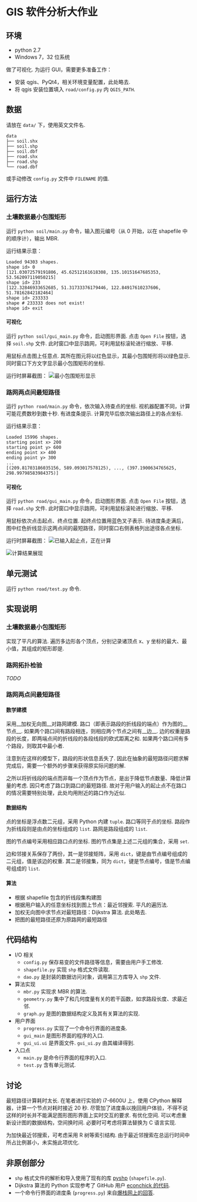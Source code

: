 # GIS 软件分析大作业

## 环境

* python 2.7
* Windows 7，32 位系统

做了可视化. 为运行 GUI，需要更多准备工作：

* 安装 qgis、PyQt4，相关环境变量配置，此处略去.
* 将 qgis 安装位置填入 `road/config.py` 内 `QGIS_PATH`.


## 数据
请放在 `data/` 下，使用英文文件名.
```
data
├── soil.shx
├── soil.shp
├── soil.dbf
├── road.shx
├── road.shp
└── road.dbf
```
或手动修改 `config.py` 文件中 `FILENAME` 的值.


## 运行方法
### 土壤数据最小包围矩形
运行 `python soil/main.py` 命令，输入图元编号（从 0 开始，以在 shapefile 中的顺序计），输出 MBR.

运行结果示意：

    Loaded 94303 shapes.
    shape id> 0
    [121.03072579191806, 45.62512161618308, 135.10151647685353, 53.562097119050215]
    shape id> 233
    [122.32846933652685, 51.31733376179446, 122.84917610237606, 51.78162842182464]
    shape id> 233333
    shape # 233333 does not exist!
    shape id> exit

#### 可视化
运行 `python soil/gui_main.py` 命令，启动图形界面. 点击 `Open File` 按钮，选择 `soil.shp` 文件. 此时窗口中显示路网，可利用鼠标滚轮进行缩放、平移.

用鼠标点击图上任意点. 其所在图元将以红色显示，其最小包围矩形将以绿色显示. 同时窗口下方文字显示最小包围矩形的坐标.


运行时屏幕截图：
![最小包围矩形显示](http://lizy14.github.io/GIS-assignments/screenshots/mbr.png)



### 路网两点间最短路径
运行 `python road/main.py` 命令，依次输入待查点的坐标. 视机器配置不同，计算可能花费数秒到数十秒. 有进度条提示. 计算完毕后依次输出路径上的各点坐标.

运行结果示意：

    Loaded 15996 shapes.
    starting point x> 200
    starting point y> 600
    ending point x> 400
    ending point y> 300
    ...
    [(209.81703186035156, 589.093017578125), ..., (397.1900634765625, 298.99798583984375)]




#### 可视化
运行 `python road/gui_main.py` 命令，启动图形界面. 点击 `Open File` 按钮，选择 `road.shp` 文件. 此时窗口中显示路网，可利用鼠标滚轮进行缩放、平移.

用鼠标依次点击起点、终点位置. 起终点位置用蓝色叉子表示. 待进度条走满后，图中红色折线显示这两点间的最短路径，同时窗口右侧表格列出途径各点坐标.

运行时屏幕截图：
![已输入起止点，正在计算](http://lizy14.github.io/GIS-assignments/screenshots/calculating.png)

![计算结果展现](http://lizy14.github.io/GIS-assignments/screenshots/result.png)


## 单元测试
运行 `python road/test.py` 命令.


## 实现说明
### 土壤数据最小包围矩形
实现了平凡的算法. 遍历多边形各个顶点，分别记录诸顶点 x、y 坐标的最大、最小值，其组成的矩形即是.

### 路网拓扑检验
_TODO_

### 路网两点间最短路径
#### 数学建模
采用__加权无向图__对路网建模. 路口（即表示路段的折线段的端点）作为图的__节点__. 如果两个路口间有路段相连，则相应两个节点之间有__边__. 边的权重是路段的长度，即两端点间的折线段的各段线段的欧式距离之和. 如果两个路口间有多个路段，则取其中最小者.

注意到在这样的模型下，路段的形状信息丢失了. 因此在抽象的最短路径问题求解完成后，需要一个额外的步骤来获得原实际问题的解.

之所以将折线段的端点而非每一个顶点作为节点，是出于降低节点数量、降低计算量的考虑. 因只考虑了路口到路口的最短路径. 故对于用户输入的起止点不在路口的情况需要特别处理，此处均用附近的路口作为近似.


#### 数据结构
点的坐标是浮点数二元组，采用 Python 内建 `tuple`. 路口等同于点的坐标. 路段作为折线段则是由点的坐标组成的 `list`. 路网是路段组成的 `list`.  

图的节点编号采用相应路口点的坐标. 图的节点集是上述二元组的集合，采用 `set`.

边和邻接关系保存了两份，其一是邻接矩阵，采用 `dict`，键是由节点编号组成的二元组，值是该边的权重. 其二是邻接集，同为 `dict`，键是节点编号，值是节点编号组成的 `list`.

#### 算法
* 根据 shapefile 包含的折线段集构建图
* 根据用户输入的任意坐标找到图上节点：最近邻搜索. 平凡的遍历法.
* 加权无向图中求节点对最短路径：Dijkstra 算法. 此处略去.
* 把图的最短路径还原为原路网的最短路径

## 代码结构

* I/O 相关
    * `config.py` 保存易变的文件路径等信息，需要由用户手工修改.
    * `shapefile.py` 实现 `shp` 格式文件读取.
    * `dao.py` 是封装的数据访问对象，调用第三方库导入 `shp` 文件.
* 算法实现
    * `mbr.py` 实现求 MBR 的算法.
    * `geometry.py` 集中了和几何度量有关的若干函数，如求路段长度、求最近邻.
    * `graph.py` 是图的数据结构定义及其有关算法的实现.
* 用户界面
    * `progress.py` 实现了一个命令行界面的进度条.
    * `gui_main` 是图形界面的程序的入口.
    * `gui_ui.ui` 是界面文件. `gui_ui.py` 由其编译得到.
* 入口点
    * `main.py` 是命令行界面的程序的入口.
    * `test.py` 含有单元测试.

## 讨论
最短路径计算耗时太长. 在笔者进行实验的 i7-6600U 上，使用 CPython 解释器，计算一个节点对耗时接近 20 秒. 尽管加了进度条以挽回用户体验，不得不说这样的时长并不能满足图形图形界面上实时交互的要求. 有优化空间. 可以考虑重新设计图的数据结构，空间换时间. 必要时可考虑将算法替换为 C 语言实现.

为加快最近邻搜索，可考虑采用 R 树等索引结构. 由于最近邻搜索在总运行时间中所占比例甚小，未实施此项优化.

## 非原创部分
* `shp` 格式文件的解析和导入使用了现有的库 [pyshp](https://pypi.python.org/pypi/pyshp) (`shapefile.py`).
* Dijkstra 算法的 Python 实现参考了 GitHub 用户 [econchick 的代码](https://gist.github.com/econchick/4666413).
* 一个命令行界面的进度条 (`progress.py`) 来自[爆栈网上的回答](https://stackoverflow.com/a/34325723).
